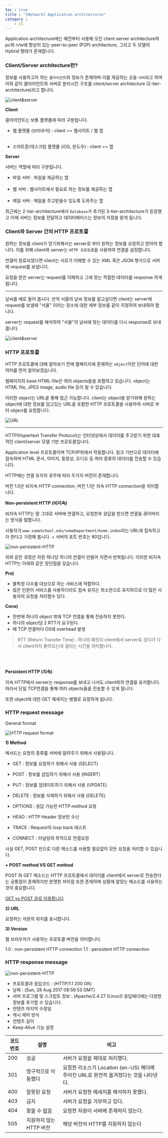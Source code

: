 ```yaml
---
toc : true
title : "[Network] Application architectures"
category : 
    - CS
---
```


Application architecture에는 예전부터 사용해 오던 client server architecture와 pc와 n/w에 향상이 있는 peer-to-peer $($P2P) architecture, 그리고 두 모델의 Hybrid 형태가 존재합니다.

### Client/Server architecture란?

정보를 사용하고자 하는 `클라이언트`와 정보가 존재하며 이를 제공하는 곳을 `서버`라고 하며 이와 같이 클라이언트와 서버로 분리시킨 구조를 client/server architecture $($2-tier-architecture)라고 합니다.

![client&server](/assets/images/ComputerNetwork/client&server.png)

**Client**

클라이언트는 보통 플랫폼에 따라 구분됩니다.

- 웹 플랫폼 $($브라우저) : client == 웹사이트 / 웹 엡
<br><br>

- 스마트폰/데스크탑 플랫폼 $($iOS, 윈도우) : client == 앱

**Server**

서버는 역할에 따라 구분됩니다.

- 파일 서버 : 파일을 제공하는 앱
    <br><br>
- 웹 서버 : 웹사이트에서 필요로 하는 정보를 제공하는 앱
    <br><br>
- 메일 서버 : 메일을 주고받을수 있도록 도와주는 앱

최근에는 2-tier-architecture에서 `Database`가 추가된 3-tier-architecture가 등장했고 이때 서버는 정보를 전달하고 데이터베이스는 정보의 저장을 맡게 됩니다. 

### Client와 Server 간의 HTTP 프로토콜

원하는 정보를 client가 얻기위해서는 server로 부터 원하는 정보를 요청하고 받아야 합니다. 이를 위해 client와 server는 `HTTP 프로토콜`을 사용하여 연결을 설정합니다.

연결이 완료되었다면 client는 서로가 이해할 수 있는 XML 혹은 JSON 형식으로 서버에 request를 보냅니다.

요청을 받은 server는 request를 이해하고 그에 맞는 적절한 데이터를 response 하게 됩니다.

---

날씨를 예로 들어 봅시다. 만약 서울의 날씨 정보를 알고싶다면 client는 server에 request를 보낼때 "서울" 이라는 장소에 대한 세부 정보를 같이 지정하여 보내줘야 합니다.

server는 request를 해석하여 "서울"의 날씨에 맞는 데이터를 다시 response로 보내줍니다.

![client&server](/assets/images/ComputerNetwork/http_communication.png)

### HTTP 프로토콜

HTTP 프로토콜에 대해 알아보기 전에 웹페이지에 존재하는 `object`이란 단어에 대한 의미를 먼저 알아보겠습니다.

웹페이지의 base HTML-file은 여러 objects들을 포함하고 있습니다. object는 HTML file, JPEG image, audio file 등이 될 수 있습니다.

이러한 object는 URL을 통해 접근 가능합니다. client는 object을 받기위해 원하는 object에 대한 정보를 담고있는 URL을 포함한 HTTP 프로토콜을 사용하여 서버로 부터 object를 요청합니다.

![URL](/assets/images/ComputerNetwork/URL.jpeg)


---

HTTP$($Hypertext Transfer Protocol)는 인터넷상에서 데이터를 주고받기 위한 대표적인 client/server 모델 기반 프로토콜입니다.

Application level 프로토콜이며 TCP/IP위에서 작동합니다.
링크 기반으로 데이터에 접속하며 HTML 문서, 이미지, 동영상, 오디오 등 여러 종류의 데이터를 전송할 수 있습니다.

HTTP에는 연결 유지의 유무에 따라 두가지 버전이 존재합니다. 

버전 1.0은 비지속 HTTP connection, 버전 1.1은 지속 HTTP connection을 의미합니다.

**Non-persistent HTTP $($비지속)**

비지속 HTTP는 말 그대로 서버에 연결하고, 요청한후 응답을 받으면 연결을 끊어버리는 방식을 말합니다.

사용자가 `www.someSchool.edu/someDepartment/home.index`라는 URL에 접속하고자 한다고 가정해 봅시다. + 서버의 포트 번호는 80입니다.

![non-persistent-HTTP](/assets/images/ComputerNetwork/non-persistent-HTTP.png)

위와 같은 과정은 자원 하나당 하나의 연결이 만들어 지면서 반복됩니다. 이러한 비지속 HTTP는 아래와 같은 장단점을 갖습니다.

**Pro)**

- 불특정 다수를 대상으로 하는 서비스에 적합하다.
- 많은 인원이 서비스를 사용하더라도 접속 유지는 최소한으로 유지하므로 더 많은 사용자의 요청을 처리할수 있다.

**Cons)**

- 한번에 하나의 object 밖에 TCP 연결을 통해 전송하지 못한다.
- 하나의 object당 2 RTT가 요구된다.
- 매 TCP 연결마다 OS에 overhead 발생

> RTT $($Return Transfer Time) : 하나의 패킷이 client에서 server로 갔다가 다시 client까지 돌아오는데 걸리는 시간을 의미합니다.

<br><br>

**Persistent HTTP $($지속)**

지속 HTTP에서 server는 response를 보내고 나서도 client와의 연결을 유지합니다. 따라서 단일 TCP연결을 통해 여러 objects들을 전송할 수 있게 됩니다.

또한 object에 대한 GET 메세지는 병렬로 요청하게 됩니다.

### HTTP request message

General format

![HTTP request format](/assets/images/ComputerNetwork/http_request_format.png)

**1) Method**

메서드는 요청의 종류를 서버에 알려주기 위해서 사용됩니다.

- GET : 정보를 요청하기 위해서 사용 $($SELECT)
- POST : 정보를 삽입하기 위해서 사용 $($INSERT)
- PUT : 정보를 업데이트하기 위해서 사용 $($UPDATE)
- DELETE : 정보를 삭제하기 위해서 사용 $($DELETE)

- OPTIONS : 응답 가능한 HTTP method 요청
- HEAD : HTTP Header 정보만 수신
- TRACE : Request의 loop back 테스트
- CONNECT : 터널링의 목적으로 연결요청

사실 GET, POST 만으로 다른 메소드를 사용할 필요없이 모든 요청을 처리할 수 있습니다.

**+ POST method VS GET method**

POST 와 GET 메소드는 HTTP 프로토콜에서 데이터를 client에서 server로 전송한다는 공통점이 존재하지만 분명한 차이점 또한 존재하며 상황에 알맞는 메소드를 사용하는것이 중요합니다.

[GET vs POST 글로 이동합니다](https://headf1rst.github.io/%EC%BB%B4%ED%93%A8%ED%84%B0%EB%84%A4%ED%8A%B8%EC%9B%8C%ED%81%AC/GETvsPOST/)

**2) URL**

요청하는 자원의 위치를 표시합니다.

**3) Version**

웹 브라우저가 사용하는 프로토콜 버전을 의미합니다.

1.0 : non-persistent HTTP connection
1.1 : persistent HTTP connection

### HTTP response message

![non-persistent-HTTP](/assets/images/ComputerNetwork/HTTPresponse_message.pbm)

- 프로토콜과 응답코드 : $($HTTP/1.1 200 OK)
- 날짜 : $($Sun, 28 Aug 2017 08:56:53 GMT)
- 서버 프로그램 및 스크립트 정보 : $($Apache/2.4.27 (Linux))
    응답헤더에는 다양한 정보를 추가할 수 있습니다.
- 컨텐츠 마지막 수정일
- 캐시 제어 방식
- 컨텐츠 길이 
- Keep-Alive 기능 설정

|     코드번호    |     설명        |       비고        |
|----------------|---------------|------------------|
|200|성공|서버가 요청을 제대로 처리했다.|
|301|영구적으로 이동했다|요청한 리소스가 Location (en-US) 헤더에 주어진 URL로 완전히 옮겨졌다는 것을 나타낸다. |
|400|잘못된 요청|서버가 요청한 메세지를 해석하지 못했다.|
|403|금지|서버가 요청을 거부하고 있다.|
|404|찾을 수 없음|요청한 자원이 서버에 존재하지 않는다.|
|505|지원하지 않는 HTTP 버전| 해당 버전의 HTTP를 지원하지 않는다|


<br> <br>


